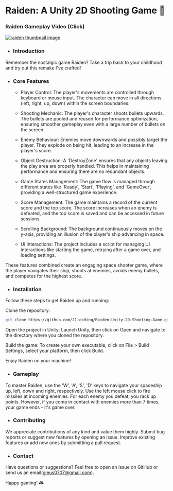 # Raiden: A Unity 2D Shooting Game 🚀

### Raiden Gameplay Video (Click)
<a href="https://youtu.be/aI9E4yKLZ2Y">
<img src="http://img.youtube.com/vi/aI9E4yKLZ2Y/maxresdefault.jpg" alt="raiden thumbnail image">
</a>

* ### Introduction
Remember the nostalgic game Raiden? Take a trip back to your childhood and try out this remake I've crafted!

* ### Core Features
  * Player Control: The player's movements are controlled through keyboard or mouse input. The character can move in all directions (left, right, up, down) within the screen boundaries.

  * Shooting Mechanic: The player's character shoots bullets upwards. The bullets are pooled and reused for performance optimization, ensuring smoother gameplay even with a large number of bullets on the screen.

  * Enemy Behaviour: Enemies move downwards and possibly target the player. They explode on being hit, leading to an increase in the player's score.

  * Object Destruction: A 'DestroyZone' ensures that any objects leaving the play area are properly handled. This helps in maintaining performance and ensuring there are no redundant objects.

  * Game States Management: The game flow is managed through different states like 'Ready', 'Start', 'Playing', and 'GameOver', providing a well-structured game experience.

  * Score Management: The game maintains a record of the current score and the top score. The score increases when an enemy is defeated, and the top score is saved and can be accessed in future sessions.

  * Scrolling Background: The background continuously moves on the y-axis, providing an illusion of the player's ship advancing in space.

  * UI Interactions: The project includes a script for managing UI interactions like starting the game, retrying after a game over, and loading settings.

These features combined create an engaging space shooter game, where the player navigates their ship, shoots at enemies, avoids enemy bullets, and competes for the highest score.

* ### Installation
Follow these steps to get Raiden up and running:

Clone the repository:
```bash
git clone https://github.com/J1-coding/Raiden-Unity-2D-Shooting-Game.git
```
Open the project in Unity: Launch Unity, then click on Open and navigate to the directory where you cloned the repository.

Build the game: To create your own executable, click on File > Build Settings, select your platform, then click Build.

Enjoy Raiden on your machine!


* ### Gameplay
To master Raiden, use the 'W', 'A', 'S', 'D' keys to navigate your spaceship up, left, down and right, respectively. Use the left mouse click to fire missiles at incoming enemies. For each enemy you defeat, you rack up points. However, if you come in contact with enemies more than 7 times, your game ends - it's game over.

* ### Contributing
We appreciate contributions of any kind and value them highly.
Submit bug reports or suggest new features by opening an issue.
Improve existing features or add new ones by submitting a pull request.

* ### Contact
Have questions or suggestions? Feel free to open an issue on GitHub or send us an email(gjeus0707@gmail.com).

Happy gaming! 🎮
